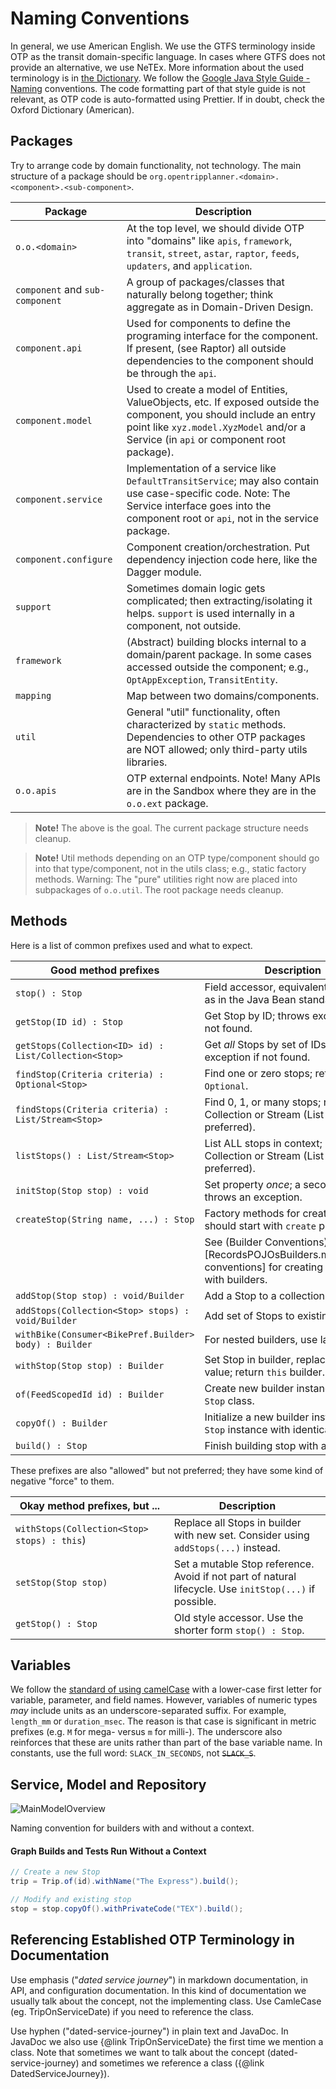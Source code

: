# Naming Conventions

In general, we use American English. We use the GTFS terminology inside OTP as the transit
domain-specific language. In cases where GTFS does not provide an alternative, we use NeTEx. More
information about the used terminology is in [the Dictionary](/doc/dev/Dictionary.md).
We follow the [Google Java Style Guide - Naming](https://google.github.io/styleguide/javaguide.html#s5-naming) conventions.
The code formatting part of that style guide is not relevant, as OTP code is auto-formatted using Prettier.
If in doubt, check the Oxford Dictionary (American).


## Packages

Try to arrange code by domain functionality, not technology. The main structure of a package should
be `org.opentripplanner.<domain>.<component>.<sub-component>`.

| Package                         | Description                                                                                                                                                                                                 |
| ------------------------------- |-------------------------------------------------------------------------------------------------------------------------------------------------------------------------------------------------------------|
| `o.o.<domain>`                  | At the top level, we should divide OTP into "domains" like `apis`, `framework`, `transit`, `street`, `astar`, `raptor`, `feeds`, `updaters`, and `application`.                                             |
| `component` and `sub-component` | A group of packages/classes that naturally belong together; think aggregate as in Domain-Driven Design.                                                                                                     |
| `component.api`                 | Used for components to define the programing interface for the component. If present, (see Raptor) all outside dependencies to the component should be through the `api`.                                   |
| `component.model`               | Used to create a model of Entities, ValueObjects, etc. If exposed outside the component, you should include an entry point like `xyz.model.XyzModel` and/or a Service (in `api` or component root package). |
| `component.service`             | Implementation of a service like `DefaultTransitService`; may also contain use case-specific code. Note: The Service interface goes into the component root or `api`, not in the service package.           |
| `component.configure`           | Component creation/orchestration. Put dependency injection code here, like the Dagger module.                                                                                                               |
| `support`                       | Sometimes domain logic gets complicated; then extracting/isolating it helps. `support` is used internally in a component, not outside.                                                                      |
| `framework`                     | (Abstract) building blocks internal to a domain/parent package. In some cases accessed outside the component; e.g., `OptAppException`, `TransitEntity`.                                                     |
| `mapping`                       | Map between two domains/components.                                                                                                                                                                         |
| `util`                          | General "util" functionality, often characterized by `static` methods. Dependencies to other OTP packages are NOT allowed; only third-party utils libraries.                                                |
| `o.o.apis`                      | OTP external endpoints. Note! Many APIs are in the Sandbox where they are in the `o.o.ext` package.                                                                                                         |

> **Note!** The above is the goal. The current package structure needs cleanup.

> **Note!** Util methods depending on an OTP type/component should go into that type/component, not
> in the utils class; e.g., static factory methods. Warning: The "pure" utilities right now are
> placed into subpackages of `o.o.util`. The root package needs cleanup.

## Methods

Here is a list of common prefixes used and what to expect.

| Good method prefixes                                  | Description                                                                   |
|-------------------------------------------------------|-------------------------------------------------------------------------------|
| `stop() : Stop`                                       | Field accessor, equivalent to `getStop` as in the Java Bean standard.         |
| `getStop(ID id) : Stop`                               | Get Stop by ID; throws exception if not found.                                |
| `getStops(Collection<ID> id) : List/Collection<Stop>` | Get _all_ Stops by set of IDs; throws exception if not found.                 |
| `findStop(Criteria criteria) : Optional<Stop>`        | Find one or zero stops; return `Optional`.                                    |
| `findStops(Criteria criteria) : List/Stream<Stop>`    | Find 0, 1, or many stops; return a Collection or Stream (List is preferred).  |
| `listStops() : List/Stream<Stop>`                     | List ALL stops in context; return a Collection or Stream (List is preferred). |
| `initStop(Stop stop) : void`                          | Set property _once_; a second call throws an exception.                       |
| `createStop(String name, ...) : Stop`                 | Factory methods for creating objects should start with `create` prefix.       |
|                                                       | See (Builder Conventions)[RecordsPOJOsBuilders.md#builder-conventions] for creating objects with builders. |
| `addStop(Stop stop) : void/Builder`                   | Add a Stop to a collection of Stops.                                          |
| `addStops(Collection<Stop> stops) : void/Builder`     | Add set of Stops to existing set.                                             |
| `withBike(Consumer<BikePref.Builder> body) : Builder` | For nested builders, use lambdas.                                             |
| `withStop(Stop stop) : Builder`                       | Set Stop in builder, replacing existing value; return `this` builder.         |
| `of(FeedScopedId id) : Builder`                       | Create new builder instance from  `Stop` class.                               |
| `copyOf() : Builder`                                  | Initialize a new builder instance from `Stop` instance with identical values. |
| `build() : Stop`                                      | Finish building stop with a builder.                                          |

These prefixes are also "allowed" but not preferred; they have some kind of negative "force" to
them.

| Okay method prefixes, but ...               | Description                                                                                            |
|---------------------------------------------|--------------------------------------------------------------------------------------------------------|
| `withStops(Collection<Stop> stops) : this`) | Replace all Stops in builder with new set. Consider using `addStops(...)` instead.                     |
| `setStop(Stop stop)`                        | Set a mutable Stop reference. Avoid if not part of natural lifecycle. Use `initStop(...)` if possible. |
| `getStop() : Stop`                          | Old style accessor. Use the shorter form `stop() : Stop`.                                              |


## Variables

We follow the [standard of using camelCase](https://google.github.io/styleguide/javaguide.html#s5.2.5-non-constant-field-names) with a lower-case first letter for variable, parameter, and field names. However, variables of numeric types _may_ include units as an underscore-separated suffix. For example, `length_mm` or `duration_msec`. The reason is that case is significant in metric prefixes (e.g. `M` for mega- versus `m` for milli-). The underscore also reinforces that these are units rather than part of the base variable name. In constants, use the full word: `SLACK_IN_SECONDS`, not ~~`SLACK_S`~~.


## Service, Model and Repository

![MainModelOverview](../images/ServiceModelOverview.png)

Naming convention for builders with and without a context.

#### Graph Builds and Tests Run Without a Context

```java
// Create a new Stop
trip = Trip.of(id).withName("The Express").build();

// Modify and existing stop
stop = stop.copyOf().withPrivateCode("TEX").build();
```

## Referencing Established OTP Terminology in Documentation

Use emphasis ("_dated service journey_") in markdown documentation, in API, and configuration
documentation. In this kind of documentation we usually talk about the concept, not the implementing
class. Use CamleCase (eg. TripOnServiceDate) if you need to reference the class.

Use hyphen ("dated-service-journey") in plain text and JavaDoc. In JavaDoc we also use
{@link TripOnServiceDate} the first time we mention a class. Note that sometimes we want to talk
about the concept (dated-service-journey) and sometimes we reference a class 
({@link DatedServiceJourney}).